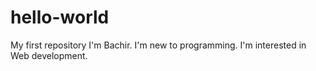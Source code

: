 # hello-world
My first repository
I'm Bachir.
I'm new to programming.
I'm interested in Web development.
